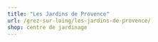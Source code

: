 ```yaml
---
title: "Les Jardins de Provence"
url: /grez-sur-loing/les-jardins-de-provence/
shop: centre de jardinage
---
```

